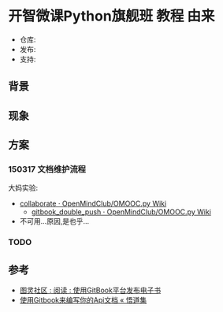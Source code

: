 # 开智微课Python旗舰班 教程 由来

- 仓库: 
- 发布: 
- 支持: 

## 背景

## 现象

## 方案

### 150317 文档维护流程

大妈实验:

- [collaborate · OpenMindClub/OMOOC.py Wiki](https://github.com/OpenMindClub/OMOOC.py/wiki/collaborate)
    + [gitbook_double_push · OpenMindClub/OMOOC.py Wiki](https://github.com/OpenMindClub/OMOOC.py/wiki/gitbook_double_push)
- 不可用...原因,是也乎...

### TODO


## 参考

- [图灵社区 : 阅读 : 使用GitBook平台发布电子书](http://www.ituring.com.cn/article/127744)
- [使用Gitbook来编写你的Api文档 « 悟道集](http://tao.logdown.com/posts/243192-use-gitbook-to-write-api-documentation)